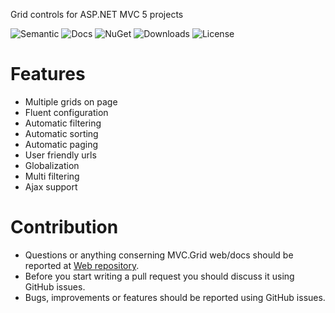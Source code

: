 Grid controls for ASP.NET MVC 5 projects

![Semantic](https://img.shields.io/badge/sem-ver-lightgrey.svg?style=plastic)
![Docs](https://img.shields.io/github/release/NonFactors/MVC.Grid.Web.svg?style=plastic&label=docs)
![NuGet](https://img.shields.io/nuget/v/NonFactors.Grid.Mvc5.svg?style=plastic)
![Downloads](https://img.shields.io/nuget/dt/NonFactors.Grid.Mvc5.svg?style=plastic&label=downloads)
![License](https://img.shields.io/badge/license-MIT-green.svg?style=plastic)

# Features
- Multiple grids on page
- Fluent configuration
- Automatic filtering
- Automatic sorting
- Automatic paging
- User friendly urls
- Globalization
- Multi filtering
- Ajax support

# Contribution
- Questions or anything conserning MVC.Grid web/docs should be reported at [Web repository](https://github.com/NonFactors/MVC.Grid5.Web).
- Before you start writing a pull request you should discuss it using GitHub issues.
- Bugs, improvements or features should be reported using GitHub issues.
